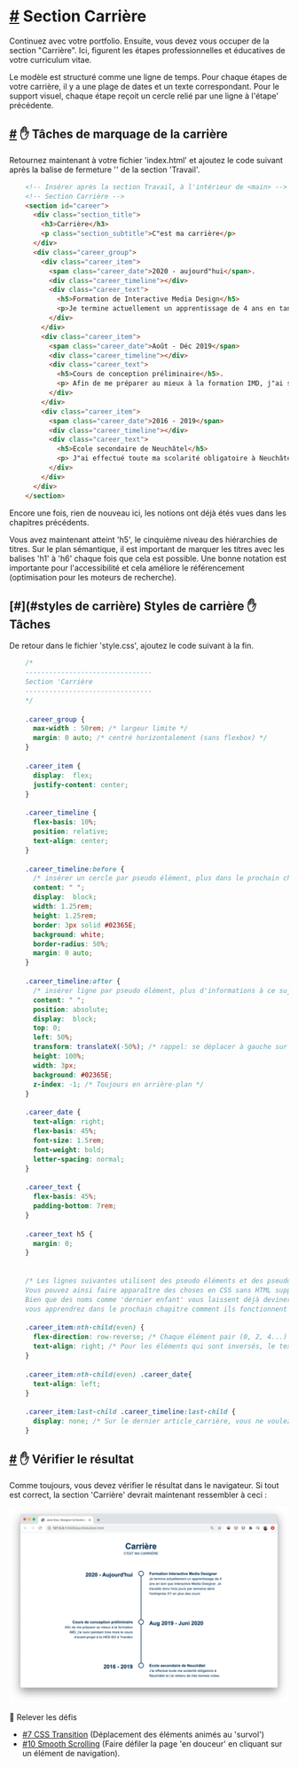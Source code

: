 [#](#section-carrière) Section Carrière
===================================

Continuez avec votre portfolio. Ensuite, vous devez vous occuper de la section "Carrière". Ici, figurent les étapes professionnelles et éducatives de votre curriculum vitae.

Le modèle est structuré comme une ligne de temps. Pour chaque étapes de votre carrière, il y a une plage de dates et un texte correspondant. Pour le support visuel, chaque étape reçoit un cercle relié par une ligne à l'étape' précédente.

[#](#carrière-marquage) :hand: Tâches de marquage de la carrière
-----------------------------------------

Retournez maintenant à votre fichier 'index.html' et ajoutez le code suivant après la balise de fermeture '</section>' de la section 'Travail'.

```html
    <!-- Insérer après la section Travail, à l'intérieur de <main> -->
    <!-- Section Carrière -->
    <section id="career">
      <div class="section_title">
        <h3>Carrière</h3>
        <p class="section_subtitle">C"est ma carrière</p>
      </div>
      <div class="career_group">
        <div class="career_item">
          <span class="career_date">2020 - aujourd"hui</span>.
          <div class="career_timeline"></div>
          <div class="career_text">
            <h5>Formation de Interactive Media Design</h5>
            <p>Je termine actuellement un apprentissage de 4 ans en tant que Interactive Media Designer. Je travaille donc trois jours par semaine dans l"entreprise XY en plus des cours</p>.
          </div>
        </div>
        <div class="career_item">
          <span class="career_date">Août - Déc 2019</span>
          <div class="career_timeline"></div>
          <div class="career_text">
            <h5>Cours de conception préliminaire</h5>.
            <p> Afin de me préparer au mieux à la formation IMD, j"ai suivi pendant trois mois le cours d"avant-projet à la HES-SO à Yverdon</p>.
          </div>
        </div>
        <div class="career_item">
          <span class="career_date">2016 - 2019</span>
          <div class="career_timeline"></div>
          <div class="career_text">
            <h5>Ecole secondaire de Neuchâtel</h5>
            <p> J"ai effectué toute ma scolarité obligatoire à Neuchâtel et j"ai obtenu de très bonnes notes.
          </div>
        </div>
      </div>
    </section>
```  

Encore une fois, rien de nouveau ici, les notions ont déjà étés vues dans les chapitres précédents.

Vous avez maintenant atteint 'h5', le cinquième niveau des hiérarchies de titres. Sur le plan sémantique, il est important de marquer les titres avec les balises 'h1' à 'h6' chaque fois que cela est possible. Une bonne notation est importante pour l'accessibilité et cela améliore le référencement (optimisation pour les moteurs de recherche).

[#](#styles de carrière) Styles de carrière :hand: Tâches
-----------------------------------------

De retour dans le fichier 'style.css', ajoutez le code suivant à la fin.

```css
    /* 
    --------------------------------
    Section 'Carrière
    --------------------------------
    */
    
    .career_group {
      max-width : 50rem; /* largeur limite */
      margin: 0 auto; /* centré horizontalement (sans flexbox) */
    }
    
    .career_item {
      display:  flex;
      justify-content: center;
    }
    
    .career_timeline {
      flex-basis: 10%;
      position: relative;
      text-align: center;
    }
    
    .career_timeline:before {
      /* insérer un cercle par pseudo élément, plus dans le prochain chapitre */
      content: " ";
      display:  block;
      width: 1.25rem;
      height: 1.25rem;
      border: 3px solid #02365E;
      background: white;
      border-radius: 50%;
      margin: 0 auto;
    }
    
    .career_timeline:after {
      /* insérer ligne par pseudo élément, plus d'informations à ce sujet dans le prochain chapitre */
      content: " ";
      position: absolute;
      display:  block;
      top: 0;
      left: 50%;
      transform: translateX(-50%); /* rappel: se déplacer à gauche sur l'axe des x de la moitié de sa propre largeur */
      height: 100%;
      width: 3px;
      background: #02365E;
      z-index: -1; /* Toujours en arrière-plan */
    }
    
    .career_date {
      text-align: right;
      flex-basis: 45%;
      font-size: 1.5rem;
      font-weight: bold;
      letter-spacing: normal;
    }
    
    .career_text {
      flex-basis: 45%;
      padding-bottom: 7rem;
    }
    
    .career_text h5 {
      margin: 0;
    }

    
    /* Les lignes suivantes utilisent des pseudo éléments et des pseudo classes. 
    Vous pouvez ainsi faire apparaître des choses en CSS sans HTML supplémentaire, et manipuler les éléments DOM de manière sélective.
    Bien que des noms comme 'dernier enfant' vous laissent déjà deviner ce qui se passe là-bas, 
    vous apprendrez dans le prochain chapitre comment ils fonctionnent exactement. */

    .career_item:nth-child(even) {
      flex-direction: row-reverse; /* Chaque élément pair (0, 2, 4...) doit être affiché en sens inverse. */
      text-align: right; /* Pour les éléments qui sont inversés, le texte doit être aligné à droite */.
    }
    
    .career_item:nth-child(even) .career_date{
      text-align: left;
    }
    
    .career_item:last-child .career_timeline:last-child {
      display: none; /* Sur le dernier article_carrière, vous ne voulez pas afficher une ligne verticale */
    }

``` 

[#](#check-in-browser) :hand: Vérifier le résultat
---------------------------------------------------------

Comme toujours, vous devez vérifier le résultat dans le navigateur. Si tout est correct, la section 'Carrière' devrait maintenant ressembler à ceci :

![Carrière avec des styles](https://github.com/inetis-ch/viscom-cie1/raw/main/asset/img/career.45fb0a56.png)

:mega: Relever les défis

* [#7 CSS Transition](/viscom-cie1/challenges/#_7-css-transition) (Déplacement des éléments animés au 'survol')
* [#10 Smooth Scrolling](/viscom-cie1/challenges/#_10-smooth-scrolling) (Faire défiler la page 'en douceur' en cliquant sur un élément de navigation).
